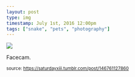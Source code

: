 ```yaml
---
layout: post
type: img
timestamp: July 1st, 2016 12:00pm
tags: ["snake", "pets", "photography"]
---
```

<img src="https://saturdayxiii.github.io/media/146761127860.jpg"/>

Facecam.
 
  
<small>source: https://saturdayxiii.tumblr.com/post/146761127860</small>